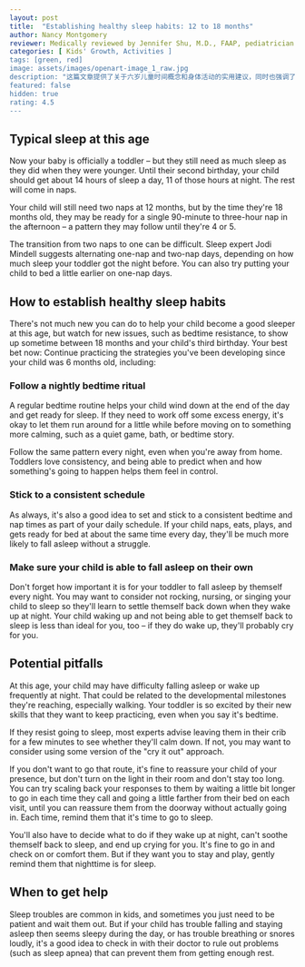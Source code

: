 ```yaml
---
layout: post
title:  "Establishing healthy sleep habits: 12 to 18 months"
author: Nancy Montgomery
reviewer: Medically reviewed by Jennifer Shu, M.D., FAAP, pediatrician
categories: [ Kids' Growth, Activities ]
tags: [green, red]
image: assets/images/openart-image_1_raw.jpg
description: "这篇文章提供了关于六岁儿童时间概念和身体活动的实用建议，同时也强调了家长在支持孩子冒险时的重要角色。"
featured: false
hidden: true
rating: 4.5
---
```


## Typical sleep at this age
Now your baby is officially a toddler – but they still need as much sleep as they did when they were younger. Until their second birthday, your child should get about 14 hours of sleep a day, 11 of those hours at night. The rest will come in naps.

Your child will still need two naps at 12 months, but by the time they're 18 months old, they may be ready for a single 90-minute to three-hour nap in the afternoon – a pattern they may follow until they're 4 or 5.

The transition from two naps to one can be difficult. Sleep expert Jodi Mindell suggests alternating one-nap and two-nap days, depending on how much sleep your toddler got the night before. You can also try putting your child to bed a little earlier on one-nap days.

## How to establish healthy sleep habits
There's not much new you can do to help your child become a good sleeper at this age, but watch for new issues, such as bedtime resistance, to show up sometime between 18 months and your child's third birthday. Your best bet now: Continue practicing the strategies you've been developing since your child was 6 months old, including:

### Follow a nightly bedtime ritual
A regular bedtime routine helps your child wind down at the end of the day and get ready for sleep. If they need to work off some excess energy, it's okay to let them run around for a little while before moving on to something more calming, such as a quiet game, bath, or bedtime story.

Follow the same pattern every night, even when you're away from home. Toddlers love consistency, and being able to predict when and how something's going to happen helps them feel in control.

### Stick to a consistent schedule
As always, it's also a good idea to set and stick to a consistent bedtime and nap times as part of your daily schedule. If your child naps, eats, plays, and gets ready for bed at about the same time every day, they'll be much more likely to fall asleep without a struggle.

### Make sure your child is able to fall asleep on their own
Don't forget how important it is for your toddler to fall asleep by themself every night. You may want to consider not rocking, nursing, or singing your child to sleep so they'll learn to settle themself back down when they wake up at night. Your child waking up and not being able to get themself back to sleep is less than ideal for you, too – if they do wake up, they'll probably cry for you.

## Potential pitfalls
At this age, your child may have difficulty falling asleep or wake up frequently at night. That could be related to the developmental milestones they're reaching, especially walking. Your toddler is so excited by their new skills that they want to keep practicing, even when you say it's bedtime.

If they resist going to sleep, most experts advise leaving them in their crib for a few minutes to see whether they'll calm down. If not, you may want to consider using some version of the "cry it out" approach.

If you don't want to go that route, it's fine to reassure your child of your presence, but don't turn on the light in their room and don't stay too long. You can try scaling back your responses to them by waiting a little bit longer to go in each time they call and going a little farther from their bed on each visit, until you can reassure them from the doorway without actually going in. Each time, remind them that it's time to go to sleep.

You'll also have to decide what to do if they wake up at night, can't soothe themself back to sleep, and end up crying for you. It's fine to go in and check on or comfort them. But if they want you to stay and play, gently remind them that nighttime is for sleep.

## When to get help
Sleep troubles are common in kids, and sometimes you just need to be patient and wait them out. But if your child has trouble falling and staying asleep then seems sleepy during the day, or has trouble breathing or snores loudly, it's a good idea to check in with their doctor to rule out problems (such as sleep apnea) that can prevent them from getting enough rest.